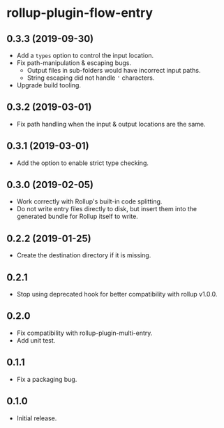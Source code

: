 # rollup-plugin-flow-entry

## 0.3.3 (2019-09-30)

- Add a `types` option to control the input location.
- Fix path-manipulation & escaping bugs.
  - Output files in sub-folders would have incorrect input paths.
  - String escaping did not handle `'` characters.
- Upgrade build tooling.

## 0.3.2 (2019-03-01)

- Fix path handling when the input & output locations are the same.

## 0.3.1 (2019-03-01)

- Add the option to enable strict type checking.

## 0.3.0 (2019-02-05)

- Work correctly with Rollup's built-in code splitting.
- Do not write entry files directly to disk, but insert them into the generated bundle for Rollup itself to write.

## 0.2.2 (2019-01-25)

- Create the destination directory if it is missing.

## 0.2.1

- Stop using deprecated hook for better compatibility with rollup v1.0.0.

## 0.2.0

- Fix compatibility with rollup-plugin-multi-entry.
- Add unit test.

## 0.1.1

- Fix a packaging bug.

## 0.1.0

- Initial release.
